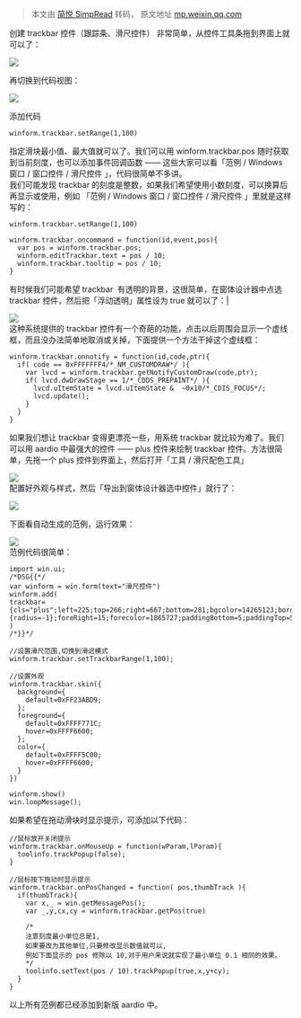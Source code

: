 > 本文由 [简悦 SimpRead](http://ksria.com/simpread/) 转码， 原文地址 [mp.weixin.qq.com](https://mp.weixin.qq.com/s?__biz=MzA3Njc1MDU0OQ==&mid=2650931907&idx=1&sn=2543aee4c3e32393c8361f0dd43d8667&chksm=84aa2979b3dda06fcb8c590caba5b11eeb3eebcec5608fdb7944dc792566ea417a5ab3b64996&cur_album_id=2209804829378543621&scene=189#wechat_redirect)

创建 trackbar 控件（跟踪条、滑尺控件） 非常简单，从控件工具条拖到界面上就可以了：  

![](https://mmbiz.qpic.cn/sz_mmbiz_gif/8Bia8Vd22gBO49Ywt29SeInrGCg5yY0l0RHkoAWMRqw7wcybrtictc2zM9QLmjpDJ8c419Woabq9C3qtVsvtGfZw/640?wx_fmt=gif)

  
再切换到代码视图：  
  

![](https://mmbiz.qpic.cn/sz_mmbiz_gif/8Bia8Vd22gBO49Ywt29SeInrGCg5yY0l09bk7rujYNOgXHh9tnwfia51Nd8lEbQaNRquktvIdt9xUX5ibQRvjg8iaQ/640?wx_fmt=gif)

  
添加代码 

```
winform.trackbar.setRange(1,100)
```

指定滑块最小值、最大值就可以了。我们可以用 winform.trackbar.pos 随时获取到当前刻度，也可以添加事件回调函数 —— 这些大家可以看「范例 / Windows 窗口 / 窗口控件 / 滑尺控件 」，代码很简单不多讲。  
我们可能发现 trackbar 的刻度是整数，如果我们希望使用小数刻度，可以换算后再显示或使用，例如 「范例 / Windows 窗口 / 窗口控件 / 滑尺控件 」里就是这样写的：  
  

```
winform.trackbar.setRange(1,100)

winform.trackbar.oncommand = function(id,event,pos){  
  var pos = winform.trackbar.pos;
  winform.editTrackbar.text = pos / 10; 
  winform.trackbar.tooltip = pos / 10; 
}
```

有时候我们可能希望 trackbar  有透明的背景，这很简单，在窗体设计器中点选 trackbar 控件，然后把「浮动透明」属性设为 true 就可以了：|  

![](https://mmbiz.qpic.cn/sz_mmbiz_png/8Bia8Vd22gBO49Ywt29SeInrGCg5yY0l0BTLyuRwnW2P1lWSvw7uXV9iaia9dMcldrZ4154DcY6rFDK1KdAuzYzAg/640?wx_fmt=png)  
这种系统提供的 trackbar 控件有一个奇葩的功能，点击以后周围会显示一个虚线框，而且没办法简单地取消或关掉，下面提供一个方法干掉这个虚线框：  

```
winform.trackbar.onnotify = function(id,code,ptr){ 
  if( code == 0xFFFFFFF4/*_NM_CUSTOMDRAW*/ ){
    var lvcd = winform.trackbar.getNotifyCustomDraw(code,ptr);
    if( lvcd.dwDrawStage == 1/*_CDDS_PREPAINT*/ ){
      lvcd.uItemState = lvcd.uItemState &  ~0x10/*_CDIS_FOCUS*/;
      lvcd.update();
    }
  }
}
```

如果我们想让 trackbar 变得更漂亮一些，用系统 trackbar 就比较为难了。我们可以用 aardio 中最强大的控件 —— plus 控件来绘制 trackbar 控件。方法很简单，先拖一个 plus 控件到界面上，然后打开「工具 / 滑尺配色工具」  

![](https://mmbiz.qpic.cn/sz_mmbiz_png/8Bia8Vd22gBO49Ywt29SeInrGCg5yY0l0uOTFjaiaicdt4gNGCiaZ7j2xCVphuWLtf1iczgKiblQwFGkBNoDbE3J9KPg/640?wx_fmt=png)  
配置好外观与样式，然后「导出到窗体设计器选中控件」就行了：  

![](https://mmbiz.qpic.cn/sz_mmbiz_png/8Bia8Vd22gBO49Ywt29SeInrGCg5yY0l0kR7sXlpwB6CzMHlqdUs2GeLXoicaPU6PSjlxu7cSAT0o5mGiaibp2V8KQ/640?wx_fmt=png)

下面看自动生成的范例，运行效果：

![](https://mmbiz.qpic.cn/sz_mmbiz_gif/8Bia8Vd22gBO49Ywt29SeInrGCg5yY0l007wKKOv0NHWWWWdCvF1puNvdXKlVVibpjKrQRH2cmeSkicHjZKHu3LoA/640?wx_fmt=gif)  
范例代码很简单：  

```
import win.ui;
/*DSG{{*/
var winform = win.form(text="滑尺控件")
winform.add(
trackbar={cls="plus";left=225;top=266;right=667;bottom=281;bgcolor=14265123;border={radius=-1};foreRight=15;forecolor=1865727;paddingBottom=5;paddingTop=5;z=1}
)
/*}}*/

//设置滑尺范围,切换到滑迟模式
winform.trackbar.setTrackbarRange(1,100);

//设置外观
winform.trackbar.skin({
  background={
    default=0xFF23ABD9;
  };
  foreground={
    default=0xFFFF771C;
    hover=0xFFFF6600;
  };
  color={
    default=0xFFFF5C00;
    hover=0xFFFF6600;
  }
})

winform.show() 
win.loopMessage();
```

如果希望在拖动滑块时显示提示，可添加以下代码：  

```
//鼠标放开关闭提示
winform.trackbar.onMouseUp = function(wParam,lParam){
  toolinfo.trackPopup(false);
}

//鼠标按下拖动时显示提示
winform.trackbar.onPosChanged = function( pos,thumbTrack ){
  if(thumbTrack){  
    var x,_ = win.getMessagePos();
    var _,y,cx,cy = winform.trackbar.getPos(true)
    
    /*
    注意刻度最小单位总是1,
    如果要改为其他单位,只要修改显示数值就可以,
    例如下面显示的 pos 修除以 10,对于用户来说就实现了最小单位 0.1 相同的效果。
    */
    toolinfo.setText(pos / 10).trackPopup(true,x,y+cy); 
  }
}
```

  
以上所有范例都已经添加到新版 aardio 中。